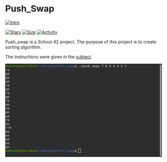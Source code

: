 # Push_Swap

 [![Intro](https://img.shields.io/badge/Cursus-Push_Swap-success?style=for-the-badge&logo=42)](https://github.com/bshintak/Push_Swap)
 
 [![Stars](https://img.shields.io/github/stars/bshintak/Push_Swap?color=ffff00&label=Stars&logo=Stars&style=?style=flat)](https://github.com/bshintak/Push_Swap)
 [![Size](https://img.shields.io/github/repo-size/bshintak/Push_Swap?color=blue&label=Size&logo=Size&style=?style=flat)](https://github.com/bshintak/Push_Swap)
 [![Activity](https://img.shields.io/github/last-commit/bshintak/Push_Swap?color=red&label=Last%20Commit&style=flat)](https://github.com/bshintak/Push_Swap)
 
 Push_swap is a School 42 project. The purpose of this project is to create sorting algorithm.
 
 The instructions were given in the [subject](https://github.com/bshintak/Push_Swap/blob/master/subject_push_swap.pdf).
 
 <p align="center">
  <img src=https://raw.githubusercontent.com/bshintak/Push_Swap/main/push_swap.png />
</p>
